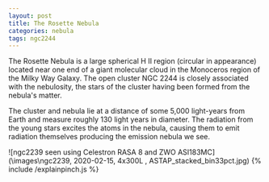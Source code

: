 ```yaml
---
layout: post
title: The Rosette Nebula
categories: nebula
tags: ngc2244
---
```


The Rosette Nebula is a large spherical H II region (circular in appearance) located near one end of a giant molecular cloud in the Monoceros region of the Milky Way Galaxy. The open cluster NGC 2244 is closely associated with the nebulosity, the stars of the cluster having been formed from the nebula's matter. 

The cluster and nebula lie at a distance of some 5,000 light-years from Earth and measure roughly 130 light years in diameter. The radiation from the young stars excites the atoms in the nebula, causing them to emit radiation themselves producing the emission nebula we see. 

![ngc2239 seen using Celestron RASA 8 and ZWO ASI183MC](\images\ngc2239, 2020-02-15, 4x300L , ASTAP_stacked_bin33pct.jpg)
{% include /explainpinch.js %}